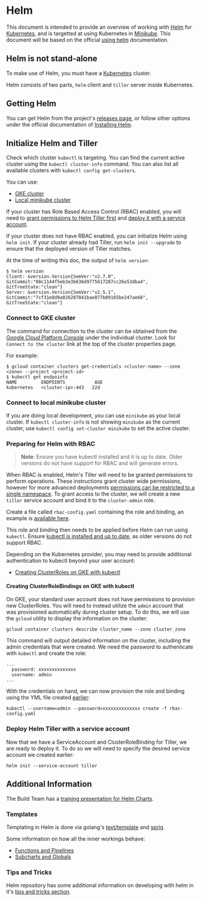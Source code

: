 # Helm

This document is intended to provide an overview of working with [Helm][helm] for [Kubernetes][k8s-io], and is targetted at using Kubernetes in [Minikube](../minikube/README.md). This document will be based on the official [using helm][helm-using] documentation.

## Helm is not stand-alone

To make use of Helm, you must have a [Kubernetes][k8s-io] cluster.

Helm consists of two parts, `helm` client and `tiller` server inside Kubernetes.

## Getting Helm

You can get Helm from the project's [releases page](https://github.com/kubernetes/helm/releases), or follow other options under the official documentation of [Installing Helm](https://docs.helm.sh/using_helm/#installing-helm).

## Initialize Helm and Tiller

Check which cluster `kubectl` is targeting.
You can find the current active cluster using the `kubectl cluster-info`
command. You can also list all available clusters with `kubectl config get-clusters`.

You can use:

* [GKE cluster](#connect-to-gke-cluster)
* [Local minikube cluster](#connect-to-local-minikube-cluster)

If your cluster has Role Based Access Control (RBAC) enabled, you will need to [grant permissions to Helm Tiller first](#preparing-for-helm-with-rbac) and [deploy it with a service account](#deploy-helm-tiller-with-a-service-account).

If your cluster does not have RBAC enabled, you can initialize Helm
using `helm init`. If your cluster
already had Tiller, run `helm init --upgrade` to ensure that the deployed version of Tiller matches.

At the time of writing this doc, the output of `helm version`:

```
$ helm version
Client: &version.Version{SemVer:"v2.7.0", GitCommit:"08c1144f5eb3e3b636d9775617287cc26e53dba4", GitTreeState:"clean"}
Server: &version.Version{SemVer:"v2.5.1", GitCommit:"7cf31e8d9a026287041bae077b09165be247ae66", GitTreeState:"clean"}
```

### Connect to GKE cluster

The command for connection to the cluster can be obtained from the [Google Cloud Platform Console][gcp-k8s]
under the individual cluster. Look for `Connect to the cluster` link at the top
of the cluster properties page.

For example:

```
$ gcloud container clusters get-credentials <cluster-name> --zone <zone> --project <project-id>
$ kubectl get endpoints
NAME         ENDPOINTS           AGE
kubernetes   <cluster-ip>:443   22d
```

### Connect to local minikube cluster

If you are doing local development, you can use `minikube` as your
local cluster. If `kubectl cluster-info` is not showing `minikube` as the current
cluster, use `kubectl config set-cluster minikube` to set the active cluster.

### Preparing for Helm with RBAC

> **Note**: Ensure you have kubectl installed and it is up to date. Older versions do not have support for RBAC and will generate errors.

When RBAC is enabled, Helm's Tiller will need to be granted permissions to perform operations. These instructions grant cluster wide permissions, however for more advanced deployments [permissions can be restricted to a single namespace](https://docs.helm.sh/using_helm/#example-deploy-tiller-in-a-namespace-restricted-to-deploying-resources-only-in-that-namespace). To grant access to the cluster, we will create a new `tiller` service account and bind it to the `cluster-admin` role.

Create a file called `rbac-config.yaml` containing the role and binding, an example is [available here](examples/rbac-config.yaml).

This role and binding then needs to be applied before Helm can run using `kubectl`. Ensure [kubectl is installed and up to date](https://kubernetes.io/docs/tasks/tools/install-kubectl/), as older versions do not support RBAC.

Depending on the Kubernetes provider, you may need to provide additional authentication to kubectl beyond your user account:
* [Creating ClusterRoles on GKE with kubectl](#creating-clusterroles-on-gke-with-kubectl)

#### Creating ClusterRoleBindings on GKE with kubectl

On GKE, your standard user account does not have permissions to provision new ClusterRoles. You will need to instead utilize the `admin` account that was provisioned automatically during cluster setup. To do this, we will use the `gcloud` utility to display the information on the cluster:

```
gcloud container clusters describe cluster_name --zone cluster_zone
```

This command will output detailed information on the cluster, including the admin credentials that were created. We need the password to authenticate with `kubectl` and create the role:

```
...
  password: xxxxxxxxxxxxxx
  username: admin
...
```

With the credentials on hand, we can now provision the role and binding using the YML file created [earlier](#setting-up-helm-with-rbac):

```
kubectl --username=admin --password=xxxxxxxxxxxxxx create -f rbac-config.yaml
```

### Deploy Helm Tiller with a service account

Now that we have a ServiceAccount and ClusterRoleBinding for Tiller, we are ready to deploy it. To do so we will need to specify the desired service account we created earlier:

```
helm init --service-account tiller
```

## Additional Information

The Build Team has a [training presentation for Helm Charts](https://docs.google.com/presentation/d/1CStgh5lbS-xOdKdi3P8N9twaw7ClkvyqFN3oZrM1SNw/present).

### Templates

Templating in Helm is done via golang's [text/template][] and [sprig][].

Some information on how all the inner workings behave:
- [Functions and Pipelines][helm-func-pipeline]
- [Subcharts and Globals][helm-subchart-global]

### Tips and Tricks

Helm repository has some additional information on developing with helm in it's
[tips and tricks section](https://github.com/kubernetes/helm/blob/master/docs/charts_tips_and_tricks.md).


[helm]: https://helm.sh
[helm-using]: https://docs.helm.sh/using_helm
[k8s-io]: https://kubernetes.io/
[gcp-k8s]: https://console.cloud.google.com/kubernetes/list

[text/template]: https://golang.org/pkg/text/template/
[sprig]: https://godoc.org/github.com/Masterminds/sprig
[helm-func-pipeline]: https://github.com/kubernetes/helm/blob/master/docs/chart_template_guide/functions_and_pipelines.md
[helm-subchart-global]: https://github.com/kubernetes/helm/blob/master/docs/chart_template_guide/subcharts_and_globals.md
